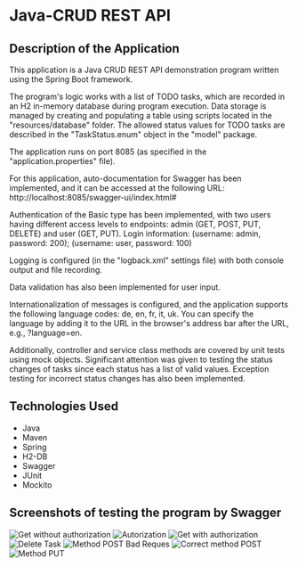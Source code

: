 
<h1>Java-CRUD REST API</h1>

<h2>Description of the Application</h2>

<p>This application is a Java CRUD REST API demonstration program written using the Spring Boot framework.</p>
<p>The program's logic works with a list of TODO tasks, which are recorded in an H2 in-memory database 
during program execution. Data storage is managed by creating and populating a table using scripts located 
in the "resources/database" folder. The allowed status values for TODO tasks are described 
in the "TaskStatus.enum" object in the "model" package.</p>

<p>The application runs on port 8085 (as specified in the "application.properties" file).</p>

<p>For this application, auto-documentation for Swagger has been implemented, and it can be accessed 
at the following URL: http://localhost:8085/swagger-ui/index.html#</p>

<p>Authentication of the Basic type has been implemented, with two users having different access levels to 
endpoints: admin (GET, POST, PUT, DELETE) and user (GET, PUT). 
Login information: (username: admin, password: 200); (username: user, password: 100)</p>

<p>Logging is configured (in the "logback.xml" settings file) with both console output and file recording.</p>

<p>Data validation has also been implemented for user input.</p>

<p>Internationalization of messages is configured, and the application supports the following 
language codes: de, en, fr, it, uk. You can specify the language by adding it to the URL in the browser's 
address bar after the URL, e.g., ?language=en.</p>

<p>Additionally, controller and service class methods are covered by unit tests using mock objects. 
Significant attention was given to testing the status changes of tasks since each status has a list of valid values. 
Exception testing for incorrect status changes has also been implemented.</p>

<h2>Technologies Used</h2>

<ul>
<li>Java</li>
<li>Maven</li>
<li>Spring</li>
<li>H2-DB</li>
<li>Swagger</li>
<li>JUnit</li>
<li>Mockito</li>
</ul>

<h2>Screenshots of testing the program by Swagger</h2>

![Get without authorization](./assets/Swagger_2.jpg)
![Autorization](./assets/Autorizations.jpg) 
![Get with authorization](./assets/Swagger_3.jpg) 
![Delete Task](./assets/Swagger_4.jpg) 
![Method POST Bad Reques](./assets/Swagger_5.jpg) 
![Correct method POST](./assets/Swagger_6.jpg)
![Method PUT](./assets/Swagger_7.jpg)
